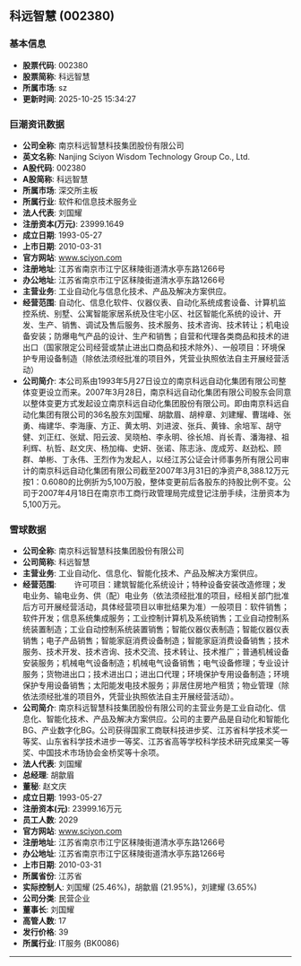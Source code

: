 ## 科远智慧 (002380)

### 基本信息

- **股票代码**: 002380
- **股票简称**: 科远智慧
- **所属市场**: sz
- **更新时间**: 2025-10-25 15:34:27

### 巨潮资讯数据

- **公司全称**: 南京科远智慧科技集团股份有限公司
- **英文名称**: Nanjing Sciyon Wisdom Technology Group Co., Ltd.
- **A股代码**: 002380
- **A股简称**: 科远智慧
- **所属市场**: 深交所主板
- **所属行业**: 软件和信息技术服务业
- **法人代表**: 刘国耀
- **注册资本(万元)**: 23999.1649
- **成立日期**: 1993-05-27
- **上市日期**: 2010-03-31
- **官方网站**: www.sciyon.com
- **注册地址**: 江苏省南京市江宁区秣陵街道清水亭东路1266号
- **办公地址**: 江苏省南京市江宁区秣陵街道清水亭东路1266号
- **主营业务**: 工业自动化与信息化技术、产品及解决方案供应。
- **经营范围**: 自动化、信息化软件、仪器仪表、自动化系统成套设备、计算机监控系统、别墅、公寓智能家居系统及住宅小区、社区智能化系统的设计、开发、生产、销售、调试及售后服务、技术服务、技术咨询、技术转让；机电设备安装；防爆电气产品的设计、生产和销售；自营和代理各类商品和技术的进出口（国家限定公司经营或禁止进出口商品和技术除外）、一般项目：环境保护专用设备制造（除依法须经批准的项目外，凭营业执照依法自主开展经营活动）
- **公司简介**: 本公司系由1993年5月27日设立的南京科远自动化集团有限公司整体变更设立而来。2007年3月28日，南京科远自动化集团有限公司股东会同意以整体变更方式发起设立南京科远自动化集团股份有限公司。即由南京科远自动化集团有限公司的36名股东刘国耀、胡歙眉、胡梓章、刘建耀、曹瑞峰、张勇、梅建华、李海康、方正、黄太明、刘进波、张兵、黄锋、余培军、胡守健、刘正红、张斌、阳云波、吴晓柏、李永明、徐长旭、肖长青、潘海禄、祖利辉、杭哲、赵文庆、杨加梅、史妍、张诺、陈志泳、庞成芳、赵劲松、顾群、单彬、丁永伟、王烈作为发起人，以经江苏公证会计师事务所有限公司审计的南京科远自动化集团有限公司截至2007年3月31日的净资产8,388.12万元按1：0.6080的比例折为5,100万股，整体变更前后各股东的持股比例不变。公司于2007年4月18日在南京市工商行政管理局完成登记注册手续，注册资本为5,100万元。

### 雪球数据

- **公司全称**: 南京科远智慧科技集团股份有限公司
- **公司简称**: 科远智慧
- **主营业务**: 工业自动化、信息化、智能化技术、产品及解决方案供应。
- **经营范围**: 　　许可项目：建筑智能化系统设计；特种设备安装改造修理；发电业务、输电业务、供（配）电业务（依法须经批准的项目，经相关部门批准后方可开展经营活动，具体经营项目以审批结果为准）一般项目：软件销售；软件开发；信息系统集成服务；工业控制计算机及系统销售；工业自动控制系统装置制造；工业自动控制系统装置销售；智能仪器仪表制造；智能仪器仪表销售；电子产品销售；智能家庭消费设备制造；智能家庭消费设备销售；技术服务、技术开发、技术咨询、技术交流、技术转让、技术推广；普通机械设备安装服务；机械电气设备制造；机械电气设备销售；电气设备修理；专业设计服务；货物进出口；技术进出口；进出口代理；环境保护专用设备制造；环境保护专用设备销售；太阳能发电技术服务；非居住房地产租赁；物业管理（除依法须经批准的项目外，凭营业执照依法自主开展经营活动）。
- **公司简介**: 南京科远智慧科技集团股份有限公司的主营业务是工业自动化、信息化、智能化技术、产品及解决方案供应。公司的主要产品是自动化和智能化BG、产业数字化BG。公司获得国家工商联科技进步奖、江苏省科学技术奖一等奖、山东省科学技术进步一等奖、江苏省高等学校科学技术研究成果奖一等奖、中国技术市场协会金桥奖等十余项。
- **法人代表**: 刘国耀
- **总经理**: 胡歙眉
- **董秘**: 赵文庆
- **成立日期**: 1993-05-27
- **注册资本(元)**: 23999.16万元
- **员工人数**: 2029
- **官方网站**: www.sciyon.com
- **注册地址**: 江苏省南京市江宁区秣陵街道清水亭东路1266号
- **办公地址**: 江苏省南京市江宁区秣陵街道清水亭东路1266号
- **上市日期**: 2010-03-31
- **所属省份**: 江苏省
- **实际控制人**: 刘国耀 (25.46%)，胡歙眉 (21.95%)，刘建耀 (3.65%)
- **公司分类**: 民营企业
- **董事长**: 刘国耀
- **高管人数**: 17
- **发行价格**: 39
- **所属行业**: IT服务 (BK0086)

---
